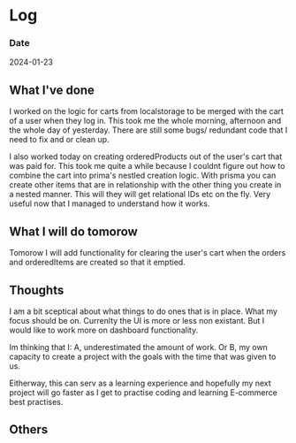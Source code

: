# Log

### Date

2024-01-23

## What I've done

I worked on the logic for carts from localstorage to be merged with the cart of a user when they log in. This took me the whole morning, afternoon and the whole day of yesterday. There are still some bugs/ redundant code that I need to fix and or clean up.

I also worked today on creating orderedProducts out of the user's cart that was paid for. This took me quite a while because I couldnt figure out how to combine the cart into prima's nestled creation logic. With prisma you can create other items that are in relationship with the other thing you create in a nested manner. This will they will get relational IDs etc on the fly. Very useful now that I managed to understand how it works.

## What I will do tomorow

Tomorow I will add functionality for clearing the user's cart when the orders and orderedItems are created so that it emptied.

## Thoughts

I am a bit sceptical about what things to do ones that is in place. What my focus should be on. Currenlty the UI is more or less non existant. But I would like to work more on dashboard functionality.

Im thinking that I: A, underestimated the amount of work. Or B, my own capacity to create a project with the goals with the time that was given to us.

Eitherway, this can serv as a learning experience and hopefully my next project will go faster as I get to practise coding and learning E-commerce best practises.

## Others
